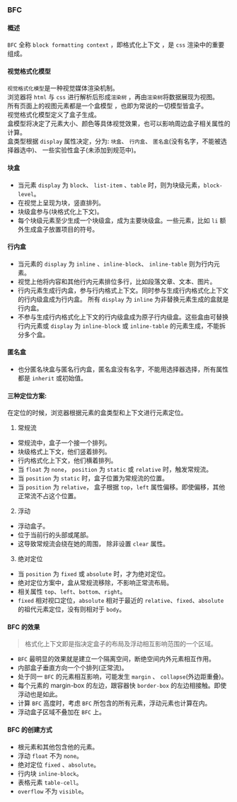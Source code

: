 ### BFC

#### 概述

`BFC` 全称 `block formatting context` ，即格式化上下文 ，是 `css` 渲染中的重要组成。

#### 视觉格式化模型

`视觉格式化模型`是一种视觉媒体渲染机制。<br>
浏览器将 `html` 与 `css` 进行解析后形成`渲染树` ，再由`渲染树`将数据展现为视图。<br>
所有页面上的视图元素都是一个盒模型 ，也即为常说的一切模型皆盒子。<br>
视觉格式化模型定义了盒子生成。<br>
盒模型将决定了元素大小、颜色等具体视觉效果，也可以影响周边盒子相关属性的计算。<br>
盒类型根据 `display` 属性决定，分为:
`块盒`、
`行内盒`、
`匿名盒`(没有名字，不能被选择器选中)、
一些实验性盒子(未添加到规范中)。

#### 块盒

- 当元素 `display` 为 `block`、 `list-item` 、`table` 时，则为块级元素，`block-level`。
- 在视觉上呈现为块，竖直排列。
- 块级盒参与(块格式化上下文)。
- 每个块级元素至少生成一个块级盒，成为主要块级盒。一些元素，比如 `li` 额外生成盒子放置项目的符号。

#### 行内盒

- 当元素的 `display` 为 `inline` 、`inline-block`、 `inline-table` 则为行内元素。
- 视觉上他将内容和其他行内元素排位多行，比如段落文章、文本、图片。
- 行内元素生成行内盒，参与行内格式上下文。同时参与生成行内格式化上下文的行内级盒成为行内盒。 所有 `display` 为 `inline` 为非替换元素生成的盒就是行内盒。
- 不参与生成行内格式化上下文的行内级盒成为原子行内级盒。这些盒由可替换行内元素或 `display` 为 `inline-block` 或 `inline-table` 的元素生成，不能拆分多个盒。

#### 匿名盒

- 也分匿名块盒与匿名行内盒，匿名盒没有名字，不能用选择器选择，所有属性都是 `inherit` 或初始值。

#### 三种定位方案:

在定位的时候，浏览器根据元素的盒类型和上下文进行元素定位。

1. 常规流

- 常规流中，盒子一个接一个排列。
- 块级格式上下文，他们竖着排列。
- 行内格式化上下文，他们横着排列。
- 当 `float` 为 `none`， `position` 为 `static` 或 `relative` 时，触发常规流。
- 当 `position` 为 `static` 时，盒子位置为常规流的位置。
- 当 `position` 为 `relative`， 盒子根据 `top`，`left` 属性偏移。即使偏移，其他正常流不占这个位置。

2. 浮动

- 浮动盒子。
- 位于当前行的头部或尾部。
- 这导致常规流会绕在她的周围， 除非设置 `clear` 属性。

3. 绝对定位

- 当 `position` 为 `fixed` 或 `absolute` 时，才为绝对定位。
- 绝对定位方案中，盒从常规流移除，不影响正常流布局。
- 相关属性 `top`、`left`、`bottom`、`right`。
- `fixed` 相对视口定位，`absolute` 相对于最近的 `relative`、`fixed`、`absolute` 的祖代元素定位，没有则相对于 `body`。

#### BFC 的效果

>格式化上下文即是指决定盒子的布局及浮动相互影响范围的一个区域。

- `BFC` 最明显的效果就是建立一个隔离空间，断绝空间内外元素相互作用。
- 内部盒子垂直方向一个个排列(正常流)。
- 处于同一 `BFC` 的元素相互影响，可能发生 `margin` 、 `collapse`(外边距重叠)。
- 每个元素的 margin-box 的左边，跟容器快 `border-box` 的左边相接触。即使浮动也是如此。
- 计算 `BFC` 高度时，考虑 `BFC` 所包含的所有元素，浮动元素也计算在内。
- 浮动盒子区域不叠加在 `BFC` 上。

#### BFC 的创建方式

- 根元素和其他包含他的元素。
- 浮动 `float` 不为 `none`。
- 绝对定位 `fixed` 、`absolute`。
- 行内块 `inline-block`。
- 表格元素 `table-cell`。
- `overflow` 不为 `visible`。


